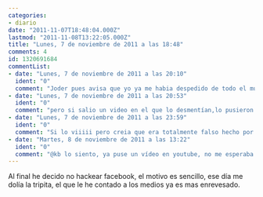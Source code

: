 ```yaml
---
categories:
- diario
date: "2011-11-07T18:48:04.000Z"
lastmod: "2011-11-08T13:22:05.000Z"
title: "Lunes, 7 de noviembre de 2011 a las 18:48"
comments: 4
id: 1320691684
commentList:
- date: "Lunes, 7 de noviembre de 2011 a las 20:10"
  ident: "0"
  comment: "Joder pues avisa que yo ya me habia despedido de todo el mundo í²___o xDDD\nOMG... todo fue una farsa T____T"
- date: "Lunes, 7 de noviembre de 2011 a las 20:53"
  ident: "0"
  comment: "pero si salio un video en el que lo desmentían,lo pusieron hace bastante ya.nada mas k teneis k buscar en youtube \'\'operacion facebook cancelada\'\',y por ahi lo vereis xd"
- date: "Lunes, 7 de noviembre de 2011 a las 23:59"
  ident: "0"
  comment: "Si lo viiiii pero creia que era totalmente falso hecho por frikis cabrones!!!! &gt;____&lt; \'\'\'"
- date: "Martes, 8 de noviembre de 2011 a las 13:22"
  ident: "0"
  comment: "@kb lo siento, ya puse un vídeo en youtube, no me esperaba tener dolor de tripita justo ese día."
---
```


Al final he decido no hackear facebook, el motivo es sencillo, ese día me dolía la tripita, el que le he contado a los medios ya es mas enrevesado.
